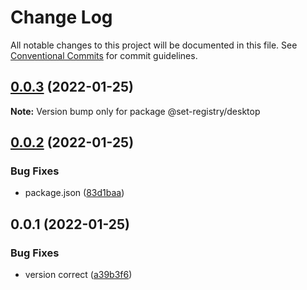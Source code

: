 # Change Log

All notable changes to this project will be documented in this file.
See [Conventional Commits](https://conventionalcommits.org) for commit guidelines.

## [0.0.3](https://github.com/iamyoki/set-registry/compare/v0.0.2...v0.0.3) (2022-01-25)

**Note:** Version bump only for package @set-registry/desktop





## [0.0.2](https://github.com/iamyoki/set-registry/compare/v0.0.1...v0.0.2) (2022-01-25)


### Bug Fixes

* package.json ([83d1baa](https://github.com/iamyoki/set-registry/commit/83d1baae507ccf5e65760065ee7f610527e78ee7))





## 0.0.1 (2022-01-25)


### Bug Fixes

* version correct ([a39b3f6](https://github.com/iamyoki/set-registry/commit/a39b3f678e0567d1ffb5063de5768512d5f62102))
